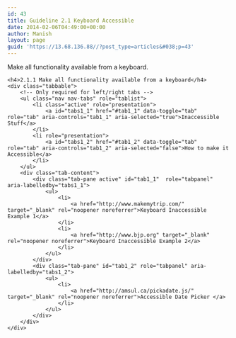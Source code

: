 ```yaml
---
id: 43
title: Guideline 2.1 Keyboard Accessible
date: 2014-02-06T04:49:00+00:00
author: Manish
layout: page
guid: 'https://13.68.136.88//?post_type=articles&#038;p=43'
---
```

<div id="main_content" class="span9">
	<p class="lead">
		Make all functionality available from a keyboard.
	</p>

	<h4>2.1.1 Make all functionality available from a keyboard</h4>
	<div class="tabbable">
		<!-- Only required for left/right tabs -->
		<ul class="nav nav-tabs" role="tablist">
			<li class="active" role="presentation">
				<a id="tabs1_1" href="#tab1_1" data-toggle="tab" role="tab" aria-controls="tab1_1" aria-selected="true">Inaccessible Stuff</a>
			</li>
			<li role="presentation">
				<a id="tabs1_2" href="#tab1_2" data-toggle="tab" role="tab" aria-controls="tab1_2" aria-selected="false">How to make it Accessible</a>
			</li>
		</ul>
		<div class="tab-content">
			<div class="tab-pane active" id="tab1_1"  role="tabpanel" aria-labelledby="tabs1_1">
				<ul>
					<li>
						<a href="http://www.makemytrip.com/" target="_blank" rel="noopener noreferrer">Keyboard Inaccessible Example 1</a>
					</li>
					<li>
						<a href="http://www.bjp.org" target="_blank" rel="noopener noreferrer">Keyboard Inaccessible Example 2</a>
					</li>
				</ul>
			</div>
			<div class="tab-pane" id="tab1_2" role="tabpanel" aria-labelledby="tabs1_2">
				<ul>
					<li>
						<a href="http://amsul.ca/pickadate.js/" target="_blank" rel="noopener noreferrer">Accessible Date Picker </a>
					</li>
				</ul>
			</div>
		</div>
	</div>
</div>